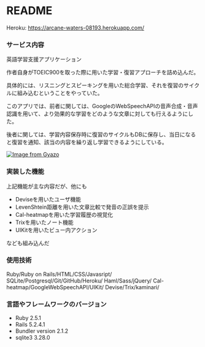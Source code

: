 # README

Heroku:
https://arcane-waters-08193.herokuapp.com/

### サービス内容
英語学習支援アプリケーション

作者自身がTOEIC900を取った際に用いた学習・復習アプローチを詰め込んだ。

具体的には、リスニングとスピーキングを用いた総合学習、それを復習のサイクルに組み込むということをやっていた。

このアプリでは、前者に関しては、GoogleのWebSpeechAPIの音声合成・音声認識を用いて、より効果的な学習をどのような文章に対しても行えるようにした。

後者に関しては、学習内容保存時に復習のサイクルもDBに保存し、当日になると復習を通知、該当の内容を繰り返し学習できるようにしている。

[![Image from Gyazo](https://i.gyazo.com/cb375f409ec9fa07ab6d7857cf83ad1a.png)](https://gyazo.com/cb375f409ec9fa07ab6d7857cf83ad1a)

### 実装した機能
上記機能が主な内容だが、他にも

- Deviseを用いたユーザ機能
- LevenShtein距離を用いた文章比較で発音の正誤を提示
- Cal-heatmapを用いた学習履歴の視覚化
- Trixを用いたノート機能
- UIKitを用いたビュー内アクション

なども組み込んだ


### 使用技術
Ruby/Ruby on Rails/HTML/CSS/Javasript/
SQLite/Postgresql/Git/GitHub/Heroku/
Haml/Sass/jQuery/
Cal-heatmap/GoogleWebSpeechAPI/UIKit/
Devise/Trix/kaminari/

### 言語やフレームワークのバージョン
- Ruby 2.5.1
- Rails 5.2.4.1
- Bundler version 2.1.2
- sqlite3 3.28.0
